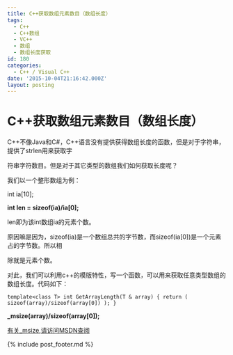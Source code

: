 ```yaml
---
title: C++获取数组元素数目（数组长度）
tags:
  - C++
  - C++数组
  - VC++
  - 数组
  - 数组长度获取
id: 180
categories:
  - C++ / Visual C++
date: '2015-10-04T21:16:42.000Z'
layout: posting
---
```


# C++获取数组元素数目（数组长度）

C++不像Java和C\#，C++语言没有提供获得数组长度的函数，但是对于字符串，提供了strlen用来获取字

符串字符数目。但是对于其它类型的数组我们如何获取长度呢？

我们以一个整形数组为例：

int ia\[10\];

**int len = sizeof(ia)/ia\[0\];**

len即为该int数组ia的元素个数。

原因嘛是因为，sizeof(ia)是一个数组总共的字节数，而sizeof(ia\[0\])是一个元素占的字节数。所以相

除就是元素个数。

对此，我们可以利用c++的模版特性，写一个函数，可以用来获取任意类型数组的数组长度。代码如下：

```
template<class T> int GetArrayLength(T & array) { return ( sizeof(array)/sizeof(array[0]) ); }
```

**_msize(array)/sizeof(array\[0\]);**

[有关_msize,请访问MSDN查阅](https://msdn.microsoft.com/en-us/library/aa298504?f=255&amp;MSPPError=-2147217396)



{% include post_footer.md %}